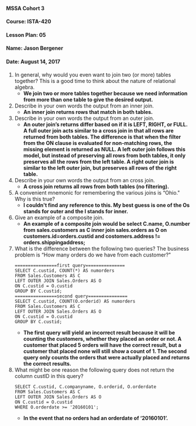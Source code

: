 #### MSSA Cohort 3
#### Course: ISTA-420
#### Lesson Plan: 05
#### Name: Jason Bergener
#### Date: August 14, 2017

1. In general, why would you even want to join two (or more) tables together? This is a good time to think about the nature of relational algebra.
    - **We join two or more tables together because we need information from more than one table to give the desired output.**
1. Describe in your own words the output from an inner join.
    - **An inner join returns rows that match in both tables.**
1. Describe in your own words the output from an outer join.
    - **An outer join’s returns differ based on if it is LEFT, RIGHT, or FULL. A full outer join acts similar to a cross join in that all rows are returned from both tables. The difference is that when the filter from the ON clause is evaluated for non-matching rows, the missing element is returned as NULL. A left outer join follows this model, but instead of preserving all rows from both tables, it only preserves all the rows from the left table. A right outer join is similar to the left outer join, but preserves all rows of the right table.**
1. Describe in your own words the output from an cross join.
    - **A cross join returns all rows from both tables (no filtering).**
1. A convenient mnemonic for remembering the various joins is “Ohio." Why is this true?
    - **I couldn't find any reference to this. My best guess is one of the Os stands for outer and the I stands for inner.**
1. Give an example of a composite join.
    - **An example of a composite join would be select C.name, O.number from sales.customers as C inner join sales.orders as O on customers.id=orders.custid and costomers.address != orders.shippingaddress;**
1. What is the difference between the following two queries? The business problem is “How many orders do we have from each customer?"
    ```
    ================first query===============
    SELECT C.custid, COUNT(*) AS numorders
    FROM Sales.Customers AS C
    LEFT OUTER JOIN Sales.Orders AS O
    ON C.custid = O.custid
    GROUP BY C.custid;
    ================second query===============
    SELECT C.custid, COUNT(O.orderid) AS numorders
    FROM Sales.Customers AS C
    LEFT OUTER JOIN Sales.Orders AS O
    ON C.custid = O.custid
    GROUP BY C.custid;
    ```
    - **The first query will yield an incorrect result because it will be counting the customers, whether they placed an order or not. A customer that placed 5 orders will have the correct result, but a customer that placed none will still show a count of 1. The second query only counts the orders that were actually placed and returns the correct results.**
1. What might be one reason the following query does not return the column custID in this query?
    ```
    SELECT C.custid, C.companyname, O.orderid, O.orderdate
    FROM Sales.Customers AS C
    LEFT OUTER JOIN Sales.Orders AS O
    ON C.custid = O.custid
    WHERE O.orderdate >= '20160101';
    ```
    - **In the event that no orders had an orderdate of ‘20160101’.**
